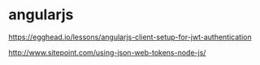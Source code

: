 angularjs
=========

https://egghead.io/lessons/angularjs-client-setup-for-jwt-authentication

http://www.sitepoint.com/using-json-web-tokens-node-js/

